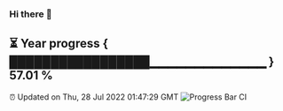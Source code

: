 ### Hi there 👋
⏳ Year progress { █████████████████▁▁▁▁▁▁▁▁▁▁▁▁▁ } 57.01 %
---
⏰ Updated on Thu, 28 Jul 2022 01:47:29 GMT
![Progress Bar CI](https://github.com/liununu/liununu/workflows/Progress%20Bar%20CI/badge.svg)
